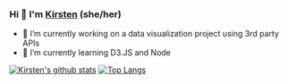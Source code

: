 ### Hi 👋 I'm [Kirsten](https://https://lululand.github.io/a2lulu/) (she/her)

- 🔭 I’m currently working on a data visualization project using 3rd party APIs
- 🌱 I’m currently learning D3.JS and Node

[![Kirsten's github stats](https://github-readme-stats.vercel.app/api?username=lululand&show_icons=true&theme=cobalt&count_private=true&hide_title=true)](https://github.com/lululand/github-readme-stats)
[![Top Langs](https://github-readme-stats.vercel.app/api/top-langs/?username=lululand&layout=compact)](https://github.com/lululand/github-readme-stats)

<!--
**lululand/lululand** is a ✨ _special_ ✨ repository because its `README.md` (this file) appears on your GitHub profile.

Here are some ideas to get you started:

- 🔭 I’m currently working on ...
- 🌱 I’m currently learning ...
- 👯 I’m looking to collaborate on ...
- 🤔 I’m looking for help with ...
- 💬 Ask me about ...
- 📫 How to reach me: ...
- 😄 Pronouns: ...
- ⚡ Fun fact: ...

Hi, I'm Bobby!
🔭 I’m a product manager at GitHub
🌈 trying to make development more social and inclusive

I’m currently learning:
🌱 about climate change, grid infrastructure, and carbon sequestration
🖨 about the history of free software
🍜 and I'm always trying to up my cooking game

I'm currently reading:
📚 Americanah (by Chimamanda Ngozi Adichie)
🔮 Seeing Like a State (by James C. Scott)

Ask me about:
⚙️ product management
🤓 science fiction
🏖 my lifelong quest for the perfect beach

Get in touch:
💌 if you have feedback about GitHub profiles, identity, or your OSS experience, send me an email – I'd love to chat.
❇️ if you have personal feedback for me, drop it here. Anonymous submissions are okay.
-->
